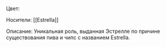 Цвет: 

Носители: [[Estrella]]

Описание:
Уникальная роль, выданная Эстрелле по причине существования пива и чипс с названием Estrella.